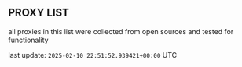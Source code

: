 ## PROXY LIST

all proxies in this list were collected from open sources and tested for functionality

last update: `2025-02-10 22:51:52.939421+00:00` UTC